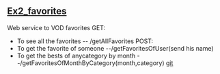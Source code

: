 ## [Ex2_favorites](https://kerengoldd.github.io/Ex2_favorites/)
Web service to VOD favorites
GET:
* To see all the favorites -- /getAllFavorites
POST:
* To get the favorite of someone --/getFavoritesOfUser(send his name)
* To get the bests of anycategory by month --/getFavoritesOfMonthByCategory(month,category)
[git](https://github.com/kerengoldd/Ex2_favorites/blob/master/README.md)
